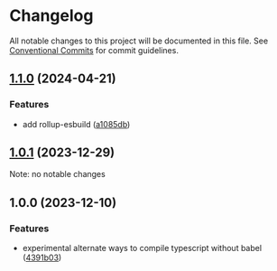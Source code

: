 # Changelog

All notable changes to this project will be documented in this file.
See [Conventional Commits](https://conventionalcommits.org) for commit guidelines.

## [1.1.0](https://github.com/christophehurpeau/pob/compare/@pob/rollup@1.0.1...@pob/rollup@1.1.0) (2024-04-21)


### Features

* add rollup-esbuild ([a1085db](https://github.com/christophehurpeau/pob/commit/a1085dbe6ea69767596dd46813044b96fbf713dd))




## [1.0.1](https://github.com/christophehurpeau/pob/compare/@pob/rollup@1.0.0...@pob/rollup@1.0.1) (2023-12-29)

Note: no notable changes




## 1.0.0 (2023-12-10)


### Features

* experimental alternate ways to compile typescript without babel ([4391b03](https://github.com/christophehurpeau/pob/commit/4391b03c89d94ca00d2a54a4662d09a4b25c860d))




